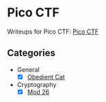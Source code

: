 # Pico CTF
Writeups for Pico CTF: [Pico CTF](https://picoctf.org/)

## Categories
- General
  - [X] [Obedient Cat](General/Obedient%20Cat.md)
- Cryptography
  - [X] [Mod 26](Crypthography/Mod%2026.md)